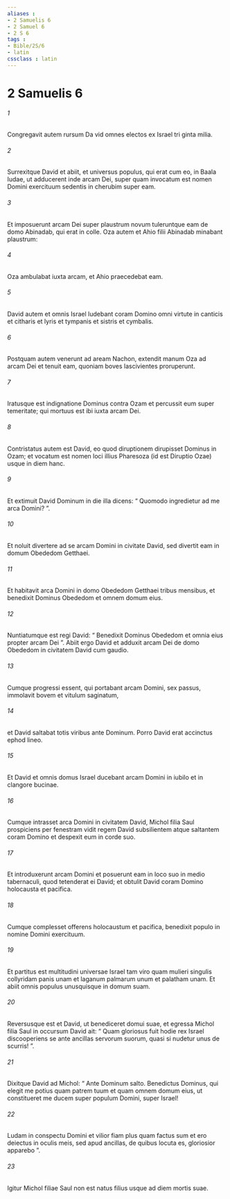 ```yaml
---
aliases : 
- 2 Samuelis 6
- 2 Samuel 6
- 2 S 6
tags : 
- Bible/2S/6
- latin
cssclass : latin
---
```


# 2 Samuelis 6

###### 1
Congregavit autem rursum Da vid omnes electos ex Israel tri ginta milia. 
###### 2
Surrexitque David et abiit, et universus populus, qui erat cum eo, in Baala Iudae, ut adducerent inde arcam Dei, super quam invocatum est nomen Domini exercituum sedentis in cherubim super eam. 
###### 3
Et imposuerunt arcam Dei super plaustrum novum tuleruntque eam de domo Abinadab, qui erat in colle. Oza autem et Ahio filii Abinadab minabant plaustrum: 
###### 4
Oza ambulabat iuxta arcam, et Ahio praecedebat eam. 
###### 5
David autem et omnis Israel ludebant coram Domino omni virtute in canticis et citharis et lyris et tympanis et sistris et cymbalis.
###### 6
Postquam autem venerunt ad aream Nachon, extendit manum Oza ad arcam Dei et tenuit eam, quoniam boves lascivientes proruperunt. 
###### 7
Iratusque est indignatione Dominus contra Ozam et percussit eum super temeritate; qui mortuus est ibi iuxta arcam Dei. 
###### 8
Contristatus autem est David, eo quod diruptionem dirupisset Dominus in Ozam; et vocatum est nomen loci illius Pharesoza (id est Diruptio Ozae) usque in diem hanc. 
###### 9
Et extimuit David Dominum in die illa dicens: “ Quomodo ingredietur ad me arca Domini? ”. 
###### 10
Et noluit divertere ad se arcam Domini in civitate David, sed divertit eam in domum Obededom Getthaei. 
###### 11
Et habitavit arca Domini in domo Obededom Getthaei tribus mensibus, et benedixit Dominus Obededom et omnem domum eius.
###### 12
Nuntiatumque est regi David: “ Benedixit Dominus Obededom et omnia eius propter arcam Dei ”. Abiit ergo David et adduxit arcam Dei de domo Obededom in civitatem David cum gaudio. 
###### 13
Cumque progressi essent, qui portabant arcam Domini, sex passus, immolavit bovem et vitulum saginatum, 
###### 14
et David saltabat totis viribus ante Dominum. Porro David erat accinctus ephod lineo. 
###### 15
Et David et omnis domus Israel ducebant arcam Domini in iubilo et in clangore bucinae. 
###### 16
Cumque intrasset arca Domini in civitatem David, Michol filia Saul prospiciens per fenestram vidit regem David subsilientem atque saltantem coram Domino et despexit eum in corde suo.
###### 17
Et introduxerunt arcam Domini et posuerunt eam in loco suo in medio tabernaculi, quod tetenderat ei David; et obtulit David coram Domino holocausta et pacifica. 
###### 18
Cumque complesset offerens holocaustum et pacifica, benedixit populo in nomine Domini exercituum. 
###### 19
Et partitus est multitudini universae Israel tam viro quam mulieri singulis collyridam panis unam et laganum palmarum unum et palatham unam. Et abiit omnis populus unusquisque in domum suam.
###### 20
Reversusque est et David, ut benediceret domui suae, et egressa Michol filia Saul in occursum David ait: “ Quam gloriosus fuit hodie rex Israel discooperiens se ante ancillas servorum suorum, quasi si nudetur unus de scurris! ”. 
###### 21
Dixitque David ad Michol: “ Ante Dominum salto. Benedictus Dominus, qui elegit me potius quam patrem tuum et quam omnem domum eius, ut constitueret me ducem super populum Domini, super Israel! 
###### 22
Ludam in conspectu Domini et vilior fiam plus quam factus sum et ero deiectus in oculis meis, sed apud ancillas, de quibus locuta es, gloriosior apparebo ”. 
###### 23
Igitur Michol filiae Saul non est natus filius usque ad diem mortis suae.
